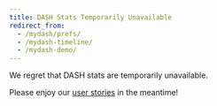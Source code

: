 ```yaml
---
title: DASH Stats Temporarily Unavailable
redirect_from:
  - /mydash/prefs/
  - /mydash-timeline/
  - /mydash-demo/
---
```


We regret that DASH stats are temporarily unavailable.

Please enjoy our [user stories]({{site.baseurl}}/stories) in the meantime!
